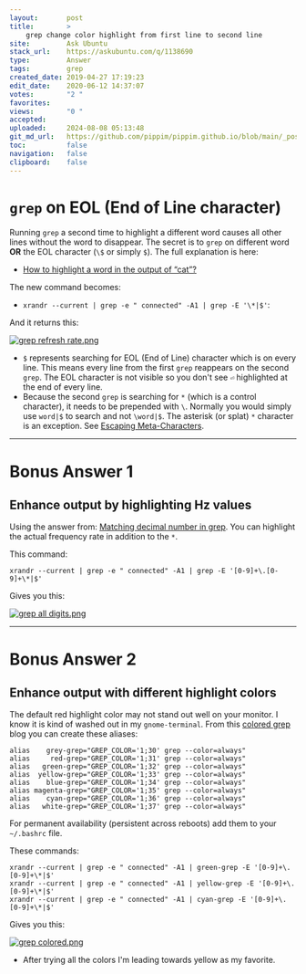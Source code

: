 ```yaml
---
layout:       post
title:        >
    grep change color highlight from first line to second line
site:         Ask Ubuntu
stack_url:    https://askubuntu.com/q/1138690
type:         Answer
tags:         grep
created_date: 2019-04-27 17:19:23
edit_date:    2020-06-12 14:37:07
votes:        "2 "
favorites:    
views:        "0 "
accepted:     
uploaded:     2024-08-08 05:13:48
git_md_url:   https://github.com/pippim/pippim.github.io/blob/main/_posts/2019/2019-04-27-grep-change-color-highlight-from-first-line-to-second-line.md
toc:          false
navigation:   false
clipboard:    false
---
```


# `grep` on EOL (End of Line character)

Running `grep` a second time to highlight a different word causes all other lines without the word to disappear. The secret is to `grep` on different word  **OR** the EOL character (`\$` or simply `$`). The full explanation is here: 

- [How to highlight a word in the output of “cat”?][1]

The new command becomes:

-  `xrandr --current | grep -e " connected" -A1 | grep -E '\*|$'`:

And it returns this:

[![grep refresh rate.png][2]][2]

- `$` represents searching for EOL (End of Line) character which is on every line. This means every line from the first `grep` reappears on the second `grep`. The EOL character is not visible so you don't see `⏎` highlighted at the end of every line.
- Because the second `grep` is searching for `*` (which is a control character), it needs to be prepended with `\`. Normally you would simply use `word|$` to search and not `\word|$`. The asterisk (or splat) `*` character is an exception. See [Escaping Meta-Characters][3].


----------

# Bonus Answer 1

## Enhance output by highlighting Hz values

Using the answer from: [Matching decimal number in grep][4]. You can highlight the actual frequency rate in addition to the `*`.

This command:

``` 
xrandr --current | grep -e " connected" -A1 | grep -E '[0-9]+\.[0-9]+\*|$'
```

Gives you this:

[![grep all digits.png][5]][5]


----------

# Bonus Answer 2

## Enhance output with different highlight colors

The default red highlight color may not stand out well on your monitor. I know it is kind of washed out in my `gnome-terminal`. From this [colored grep][6] blog you can create these aliases:

``` 
alias    grey-grep="GREP_COLOR='1;30' grep --color=always"
alias     red-grep="GREP_COLOR='1;31' grep --color=always"
alias   green-grep="GREP_COLOR='1;32' grep --color=always"
alias  yellow-grep="GREP_COLOR='1;33' grep --color=always"
alias    blue-grep="GREP_COLOR='1;34' grep --color=always"
alias magenta-grep="GREP_COLOR='1;35' grep --color=always"
alias    cyan-grep="GREP_COLOR='1;36' grep --color=always"
alias   white-grep="GREP_COLOR='1;37' grep --color=always"
```

For permanent availability (persistent across reboots) add them to your `~/.bashrc` file.

These commands:

``` 
xrandr --current | grep -e " connected" -A1 | green-grep -E '[0-9]+\.[0-9]+\*|$'
xrandr --current | grep -e " connected" -A1 | yellow-grep -E '[0-9]+\.[0-9]+\*|$'
xrandr --current | grep -e " connected" -A1 | cyan-grep -E '[0-9]+\.[0-9]+\*|$'
```

Gives you this:

[![grep colored.png][7]][7]

- After trying all the colors I'm leading towards yellow as my favorite.

  [1]: https://unix.stackexchange.com/questions/106565/how-to-highlight-a-word-in-the-output-of-cat
  [2]: https://i.sstatic.net/Pf2z1.png
  [3]: https://www.digitalocean.com/community/tutorials/using-grep-regular-expressions-to-search-for-text-patterns-in-linux#escaping-meta
  [4]: https://stackoverflow.com/questions/41446222/matching-decimal-number-in-grep
  [5]: https://i.sstatic.net/XKUaj.png
  [6]: https://www.jefftk.com/p/colored-grep
  [7]: https://i.sstatic.net/NtcPY.png
